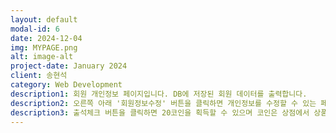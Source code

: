 ```yaml
---
layout: default
modal-id: 6
date: 2024-12-04
img: MYPAGE.png
alt: image-alt
project-date: January 2024
client: 송현석
category: Web Development
description1: 회원 개인정보 페이지입니다. DB에 저장된 회원 데이터를 출력합니다.
description2: 오른쪽 아래 '회원정보수정' 버튼을 클릭하면 개인정보를 수정할 수 있는 페이지로 이동합니다. 
description3: 출석체크 버튼을 클릭하면 20코인을 획득할 수 있으며 코인은 상점에서 상품을 구매하는데 사용 가능합니다. 현재 버튼 활성화 하루 1회 제한 기능을 구현 중이며 코인 베팅 시스템도 기획 중입니다.
---
```

